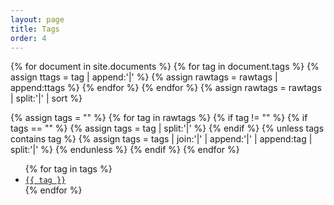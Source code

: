 ```yaml
---
layout: page
title: Tags
order: 4
---
```


{% for document in site.documents %}
{% for tag in document.tags %}
  {% assign ttags = tag | append:'|' %}
  {% assign rawtags = rawtags | append:ttags %}
{% endfor %}
{% endfor %}
{% assign rawtags = rawtags | split:'|' | sort %}

{% assign tags = "" %}
{% for tag in rawtags %}
  {% if tag != "" %}
    {% if tags == "" %}
      {% assign tags = tag | split:'|' %}
    {% endif %}
    {% unless tags contains tag %}
      {% assign tags = tags | join:'|' | append:'|' | append:tag | split:'|' %}
    {% endunless %}
  {% endif %}
{% endfor %}

<ul>
{% for tag in tags %}
    <li><a href="/tag/{{ tag }}"><code class="highligher-rouge"><nobr>{{ tag }}</nobr></code></a></li>
{% endfor %}
</ul>
